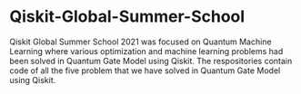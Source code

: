 # Qiskit-Global-Summer-School
Qiskit Global Summer School 2021 was focused on Quantum Machine Learning 
where various optimization and machine learning problems had been solved in
Quantum Gate Model using Qiskit.
The respositories contain code of all the five problem that we have solved 
in Quantum Gate Model using Qiskit.
